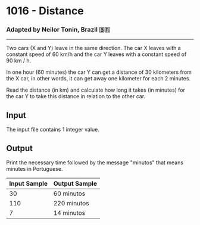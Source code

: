 # 1016 - Distance
### Adapted by Neilor Tonin, Brazil <span>&#x1f1e7;&#x1f1f7;</span>
---

Two cars (X and Y) leave in the same direction. The car X leaves with a constant speed of 60 km/h and the car Y leaves with a constant speed of 90 km / h.

In one hour (60 minutes) the car Y can get a distance of 30 kilometers from the X car, in other words, it can get away one kilometer for each 2 minutes.

Read the distance (in km) and calculate how long it takes (in minutes) for the car Y to take this distance in relation to the other car.

## Input

The input file contains 1 integer value.

## Output

Print the necessary time followed by the message "minutos" that means minutes in Portuguese.


| Input Sample | Output Sample |
| --- | --- |
|30|60 minutos|
|110|220 minutos|
|7|14 minutos|